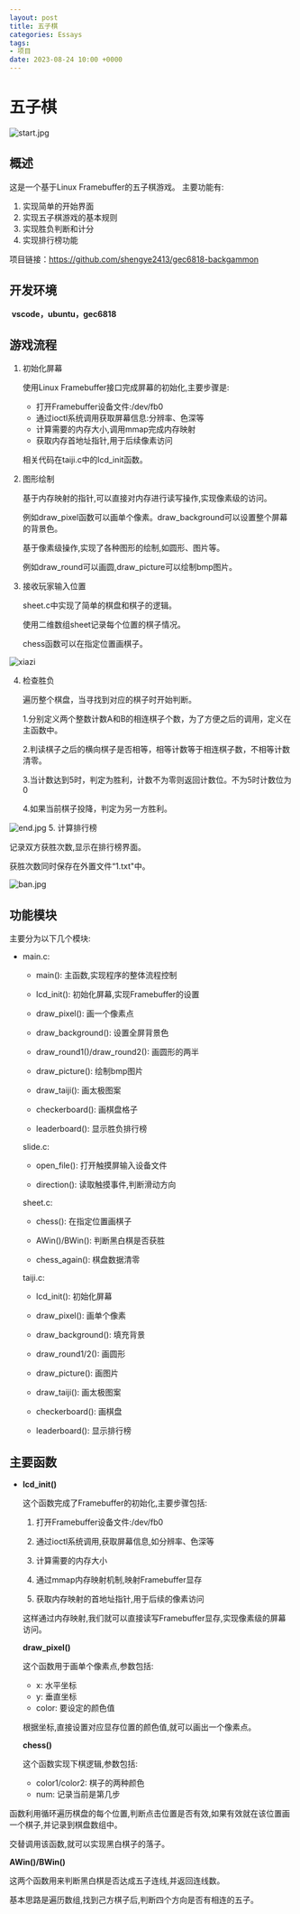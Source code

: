 ```yaml
---
layout: post
title: 五子棋
categories: Essays
tags:
- 项目
date: 2023-08-24 10:00 +0000
---
```

# 五子棋
![start.jpg](https://github.com/shengye2413/shengye.github.io/blob/main/_site/essays/2023/08/20/backgammon/kaishi.jpg?raw=true)
## 概述

   这是一个基于Linux Framebuffer的五子棋游戏。
主要功能有:

1. 实现简单的开始界面
2. 实现五子棋游戏的基本规则
3. 实现胜负判断和计分
4. 实现排行榜功能

项目链接：https://github.com/shengye2413/gec6818-backgammon

## 开发环境

​	**vscode，ubuntu，gec6818**

## 游戏流程

1. 初始化屏幕

   使用Linux Framebuffer接口完成屏幕的初始化,主要步骤是:

   - 打开Framebuffer设备文件:/dev/fb0
   - 通过ioctl系统调用获取屏幕信息:分辨率、色深等
   - 计算需要的内存大小,调用mmap完成内存映射
   - 获取内存首地址指针,用于后续像素访问

   相关代码在taiji.c中的lcd_init函数。

2. 图形绘制

   基于内存映射的指针,可以直接对内存进行读写操作,实现像素级的访问。

   例如draw_pixel函数可以画单个像素。draw_background可以设置整个屏幕的背景色。

   基于像素级操作,实现了各种图形的绘制,如圆形、图片等。

   例如draw_round可以画圆,draw_picture可以绘制bmp图片。

3. 接收玩家输入位置

   sheet.c中实现了简单的棋盘和棋子的逻辑。

   使用二维数组sheet记录每个位置的棋子情况。

   chess函数可以在指定位置画棋子。

![xiazi](https://github.com/shengye2413/shengye.github.io/blob/main/_site/essays/2023/08/20/backgammon/xiazi.jpg?raw=true)

4. 检查胜负

   遍历整个棋盘，当寻找到对应的棋子时开始判断。

   1.分别定义两个整数计数A和B的相连棋子个数，为了方便之后的调用，定义在主函数中。

   2.判读棋子之后的横向棋子是否相等，相等计数等于相连棋子数，不相等计数清零。

   3.当计数达到5时，判定为胜利，计数不为零则返回计数位。不为5时计数位为0

   4.如果当前棋子投降，判定为另一方胜利。

![end.jpg](https://github.com/shengye2413/shengye.github.io/blob/main/_site/essays/2023/08/20/backgammon/jieshu.jpg?raw=true)
5. 计算排行榜

   记录双方获胜次数,显示在排行榜界面。

   获胜次数同时保存在外置文件“1.txt"中。
 

![ban.jpg](https://github.com/shengye2413/shengye.github.io/blob/main/_site/essays/2023/08/20/backgammon/paihang.jpg?raw=true)

## 功能模块

主要分为以下几个模块:

- main.c:
  
  - main(): 主函数,实现程序的整体流程控制
  
  - lcd_init(): 初始化屏幕,实现Framebuffer的设置
  
  - draw_pixel(): 画一个像素点
  
  - draw_background(): 设置全屏背景色 
  
  - draw_round1()/draw_round2(): 画圆形的两半
  
  - draw_picture(): 绘制bmp图片
  
  - draw_taiji(): 画太极图案
  
  - checkerboard(): 画棋盘格子
  
  - leaderboard(): 显示胜负排行榜
  
  slide.c:
  
  - open_file(): 打开触摸屏输入设备文件
  
  - direction(): 读取触摸事件,判断滑动方向
  
  sheet.c:
  
  - chess(): 在指定位置画棋子
  
  - AWin()/BWin(): 判断黑白棋是否获胜
  
  - chess_again(): 棋盘数据清零
  
  taiji.c:
  
  - lcd_init(): 初始化屏幕
  
  - draw_pixel(): 画单个像素
  
  - draw_background(): 填充背景
  
  - draw_round1/2(): 画圆形
  
  - draw_picture(): 画图片 
  
  - draw_taiji(): 画太极图案
  
  - checkerboard(): 画棋盘
  
  - leaderboard(): 显示排行榜

## 主要函数

- **lcd_init()**

  这个函数完成了Framebuffer的初始化,主要步骤包括:

  1. 打开Framebuffer设备文件:/dev/fb0

  2. 通过ioctl系统调用,获取屏幕信息,如分辨率、色深等

  3. 计算需要的内存大小

  4. 通过mmap内存映射机制,映射Framebuffer显存

  5. 获取内存映射的首地址指针,用于后续的像素访问

  这样通过内存映射,我们就可以直接读写Framebuffer显存,实现像素级的屏幕访问。

  **draw_pixel()**

  这个函数用于画单个像素点,参数包括:

  - x: 水平坐标
  - y: 垂直坐标  
  - color: 要设定的颜色值

  根据坐标,直接设置对应显存位置的颜色值,就可以画出一个像素点。

  **chess()** 

  这个函数实现下棋逻辑,参数包括:

  - color1/color2: 棋子的两种颜色
  - num: 记录当前是第几步


函数利用循环遍历棋盘的每个位置,判断点击位置是否有效,如果有效就在该位置画一个棋子,并记录到棋盘数组中。

交替调用该函数,就可以实现黑白棋子的落子。

**AWin()/BWin()**

这两个函数用来判断黑白棋是否达成五子连线,并返回连线数。

基本思路是遍历数组,找到己方棋子后,判断四个方向是否有相连的五子。
